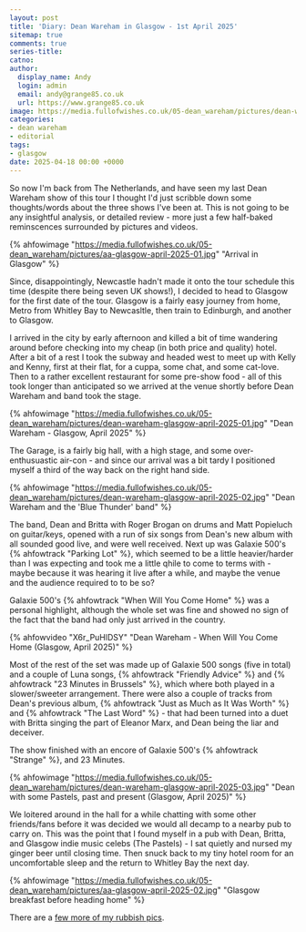 ```yaml
---
layout: post
title: 'Diary: Dean Wareham in Glasgow - 1st April 2025'
sitemap: true
comments: true
series-title:
catno:
author:
  display_name: Andy
  login: admin
  email: andy@grange85.co.uk
  url: https://www.grange85.co.uk
image: https://media.fullofwishes.co.uk/05-dean_wareham/pictures/dean-wareham-glasgow-april-2025-01.jpg
categories:
- dean wareham
- editorial
tags:
- glasgow
date: 2025-04-18 00:00 +0000
---
```

So now I'm back from The Netherlands, and have seen my last Dean Wareham show of this tour I thought I'd just scribble down some thoughts/words about the three shows I've been at. This is not going to be any insightful analysis, or detailed review - more just a few half-baked reminscences surrounded by pictures and videos.

{% ahfowimage "https://media.fullofwishes.co.uk/05-dean_wareham/pictures/aa-glasgow-april-2025-01.jpg" "Arrival in Glasgow" %}

Since, disappointingly, Newcastle hadn't made it onto the tour schedule this time (despite there being seven UK shows!), I decided to head to Glasgow for the first date of the tour. Glasgow is a fairly easy journey from home, Metro from Whitley Bay to Newcasltle, then train to Edinburgh, and another to Glasgow.

I arrived in the city by early afternoon and killed a bit of time wandering around before checking into my cheap (in both price and quality) hotel. After a bit of a rest I took the subway and headed west to meet up with Kelly and Kenny, first at their flat, for a cuppa, some chat, and some cat-love. Then to a rather excellent restaurant for some pre-show food - all of this took longer than anticipated so we arrived at the venue shortly before Dean Wareham and band took the stage.

{% ahfowimage "https://media.fullofwishes.co.uk/05-dean_wareham/pictures/dean-wareham-glasgow-april-2025-01.jpg" "Dean Wareham - Glasgow, April 2025" %}

The Garage, is a fairly big hall, with a high stage, and some over-enthusuastic air-con - and since our arrival was a bit tardy I positioned myself a third of the way back on the right hand side. 

{% ahfowimage "https://media.fullofwishes.co.uk/05-dean_wareham/pictures/dean-wareham-glasgow-april-2025-02.jpg" "Dean Wareham and the 'Blue Thunder' band" %}

The band, Dean and Britta with Roger Brogan on drums and Matt Popieluch on guitar/keys, opened with a run of six songs from Dean's new album with all sounded good live, and were well received. Next up was Galaxie 500's {% ahfowtrack "Parking Lot" %}, which seemed to be a little heavier/harder than I was expecting and took me a little qhile to come to terms with - maybe because it was hearing it live after a while, and maybe the venue and the audience required to to be so?

Galaxie 500's {% ahfowtrack "When Will You Come Home" %} was a personal highlight, although the whole set was fine and showed no sign of the fact that the band had only just arrived in the country.

{% ahfowvideo "X6r_PuHlDSY" "Dean Wareham - When Will You Come Home (Glasgow, April 2025)" %}

Most of the rest of the set was made up of Galaxie 500 songs (five in total) and a couple of Luna songs, {% ahfowtrack "Friendly Advice" %} and {% ahfowtrack "23 Minutes in Brussels" %}, which where both played in a slower/sweeter arrangement. There were also a couple of tracks from Dean's previous album, {% ahfowtrack "Just as Much as It Was Worth" %} and {% ahfowtrack "The Last Word" %} - that had been turned into a duet with Britta singing the part of Eleanor Marx, and Dean being the liar and deceiver.

The show finished with an encore of Galaxie 500's {% ahfowtrack "Strange" %}, and 23 Minutes.

{% ahfowimage "https://media.fullofwishes.co.uk/05-dean_wareham/pictures/dean-wareham-glasgow-april-2025-03.jpg" "Dean with some Pastels, past and present (Glasgow, April 2025)" %}

We loitered around in the hall for a while chatting with some other friends/fans before it was decided we would all decamp to a nearby pub to carry on. This was the point that I found myself in a pub with Dean, Britta, and Glasgow indie music celebs (The Pastels) - I sat quietly and nursed my ginger beer until closing time. Then snuck back to my tiny hotel room for an uncomfortable sleep and the return to Whitley Bay the next day.

{% ahfowimage "https://media.fullofwishes.co.uk/05-dean_wareham/pictures/aa-glasgow-april-2025-02.jpg" "Glasgow breakfast before heading home" %}

There are a [few more of my rubbish pics](https://photos.app.goo.gl/UNxowi2bQErcx9nd9).
